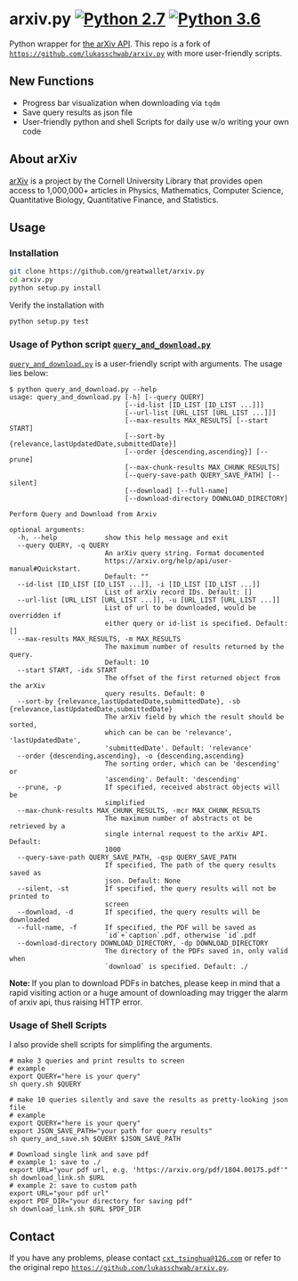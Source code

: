 # arxiv.py [![Python 2.7](https://img.shields.io/badge/python-2.7-blue.svg)](https://www.python.org/downloads/release/python-270/) [![Python 3.6](https://img.shields.io/badge/python-3.7-blue.svg)](https://www.python.org/downloads/release/python-370/)

Python wrapper for [the arXiv API](http://arxiv.org/help/api/index). This repo is a fork of [`https://github.com/lukasschwab/arxiv.py`](https://github.com/lukasschwab/arxiv.py) with more user-friendly scripts.

## New Functions
* Progress bar visualization when downloading via `tqdm`
* Save query results as json file
* User-friendly python and shell Scripts for daily use w/o writing your own code

## About arXiv

[arXiv](http://arxiv.org/) is a project by the Cornell University Library that provides open access to 1,000,000+ articles in Physics, Mathematics, Computer Science, Quantitative Biology, Quantitative Finance, and Statistics.

## Usage

### Installation

```bash
git clone https://github.com/greatwallet/arxiv.py
cd arxiv.py
python setup.py install
```

Verify the installation with

```bash
python setup.py test
```

### Usage of Python script [`query_and_download.py`](https://github.com/greatwallet/arxiv.py/blob/master/query_and_download.py)

[`query_and_download.py`](https://github.com/greatwallet/arxiv.py/blob/master/query_and_download.py) is a user-friendly script with arguments. The usage lies below:
```
$ python query_and_download.py --help
usage: query_and_download.py [-h] [--query QUERY]
                             [--id-list [ID_LIST [ID_LIST ...]]]
                             [--url-list [URL_LIST [URL_LIST ...]]]
                             [--max-results MAX_RESULTS] [--start START]
                             [--sort-by {relevance,lastUpdatedDate,submittedDate}]
                             [--order {descending,ascending}] [--prune]
                             [--max-chunk-results MAX_CHUNK_RESULTS]
                             [--query-save-path QUERY_SAVE_PATH] [--silent]
                             [--download] [--full-name]
                             [--download-directory DOWNLOAD_DIRECTORY]

Perform Query and Download from Arxiv

optional arguments:
  -h, --help            show this help message and exit
  --query QUERY, -q QUERY
                        An arXiv query string. Format documented
                        https://arxiv.org/help/api/user-manual#Quickstart.
                        Default: ""
  --id-list [ID_LIST [ID_LIST ...]], -i [ID_LIST [ID_LIST ...]]
                        List of arXiv record IDs. Default: []
  --url-list [URL_LIST [URL_LIST ...]], -u [URL_LIST [URL_LIST ...]]
                        List of url to be downloaded, would be overridden if
                        either query or id-list is specified. Default: []
  --max-results MAX_RESULTS, -m MAX_RESULTS
                        The maximum number of results returned by the query.
                        Default: 10
  --start START, -idx START
                        The offset of the first returned object from the arXiv
                        query results. Default: 0
  --sort-by {relevance,lastUpdatedDate,submittedDate}, -sb {relevance,lastUpdatedDate,submittedDate}
                        The arXiv field by which the result should be sorted,
                        which can be can be 'relevance', 'lastUpdatedDate',
                        'submittedDate'. Default: 'relevance'
  --order {descending,ascending}, -o {descending,ascending}
                        The sorting order, which can be 'descending' or
                        'ascending'. Default: 'descending'
  --prune, -p           If specified, received abstract objects will be
                        simplified
  --max-chunk-results MAX_CHUNK_RESULTS, -mcr MAX_CHUNK_RESULTS
                        The maximum number of abstracts ot be retrieved by a
                        single internal request to the arXiv API. Default:
                        1000
  --query-save-path QUERY_SAVE_PATH, -qsp QUERY_SAVE_PATH
                        If specified, The path of the query results saved as
                        json. Default: None
  --silent, -st         If specified, the query results will not be printed to
                        screen
  --download, -d        If specified, the query results will be downloaded
  --full-name, -f       If specified, the PDF will be saved as
                        `id`+`caption`.pdf, otherwise `id`.pdf
  --download-directory DOWNLOAD_DIRECTORY, -dp DOWNLOAD_DIRECTORY
                        The directory of the PDFs saved in, only valid when
                        `download` is specified. Default: ./

```
<b>Note: </b> If you plan to download PDFs in batches, please keep in mind that a rapid visiting action or a huge amount of downloading may trigger the alarm of arxiv api, thus raising HTTP error.

### Usage of Shell Scripts

I also provide shell scripts for simplifing the arguments.

```
# make 3 queries and print results to screen 
# example
export QUERY="here is your query"
sh query.sh $QUERY

# make 10 queries silently and save the results as pretty-looking json file
# example
export QUERY="here is your query"
export JSON_SAVE_PATH="your path for query results"
sh query_and_save.sh $QUERY $JSON_SAVE_PATH

# Download single link and save pdf
# example 1: save to ./
export URL="your pdf url, e.g. 'https://arxiv.org/pdf/1804.00175.pdf'"
sh download_link.sh $URL
# example 2: save to custom path
export URL="your pdf url"
export PDF_DIR="your directory for saving pdf"
sh download_link.sh $URL $PDF_DIR
```

## Contact
If you have any problems, please contact [`cxt_tsinghua@126.com`](cxt_tsinghua@126.com) or refer to the original repo [`https://github.com/lukasschwab/arxiv.py`](https://github.com/lukasschwab/arxiv.py).

